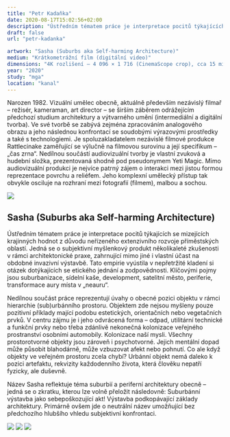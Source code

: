 ```yaml
---
title: "Petr Kadaňka"
date: 2020-08-17T15:02:56+02:00
description: "Ústředním tématem práce je interpretace pocitů týkajících se mizejících krajinných hodnot z důvodu neřízeného extenzivního rozvoje příměstských oblastí."
draft: false
url: "petr-kadanka"

artwork: "Sasha (Suburbs aka Self-harming Architecture)"
medium: "Krátkometrážní film (digitální video)"
dimensions: "4K rozlišení – 4 096 × 1 716 (CinemaScope crop), cca 15 minut"
year: "2020"
study: "mga"
location: "kanal"
---
```


Narozen 1982. Vizuální umělec obecně, aktuálně především nezávislý filmař – režisér, kameraman, art director – se širším záběrem odrážejícím předchozí studium architektury a výtvarného umění (intermediální a digitální tvorba). Ve své tvorbě se zabývá zejména zpracováním analogového obrazu a jeho následnou konfrontací se soudobými výrazovými prostředky a také s technologiemi. Je spoluzakladatelem nezávislé filmové produkce Rattlecinake zaměřující se výlučně na filmovou surovinu a její specifikum – „čas zrna“. Nedílnou součástí audiovizuální tvorby je vlastní zvuková a hudební složka, prezentovaná shodně pod pseudonymem Yeti Magic. Mimo audiovizuální produkci je nejvíce patrný zájem o interakci mezi jistou formou reprezentace povrchu a reliéfem. Jeho komplexní umělecký přístup tak obvykle osciluje na rozhraní mezi fotografií (filmem), malbou a sochou.

![](/students/kadanka/1.jpg)

## Sasha (Suburbs aka Self-harming Architecture)

Ústředním tématem práce je interpretace pocitů týkajících se mizejících krajinných hodnot z důvodu neřízeného extenzivního rozvoje příměstských oblastí. Jedná se o subjektivní myšlenkový produkt několikaleté zkušenosti v rámci architektonické praxe, zahrnující mimo jiné i vlastní účast na obdobné invazivní výstavbě. Tato empirie vyústila v nepřetržité kladení si otázek dotýkajících se etického jednání a zodpovědnosti. Klíčovými pojmy jsou suburbanizace, sídelní kaše, development, satelitní město, periferie, transformace aury místa v „neauru“.

Nedílnou součást práce reprezentují úvahy o obecné pozici objektu v rámci hierarchie (sub)urbánního prostoru. Objektem zde nejsou myšleny pouze pozitivní příklady mající podobu estetických, orientačních nebo vegetačních prvků. V centru zájmu je i jeho odvrácená forma – odpad, utilitární technické a funkční prvky nebo třeba zdánlivě nekonečná kolonizace veřejného prostranství osobními automobily. Kolonizace naší mysli. Všechny prostorotvorné objekty jsou zároveň i psychotvorné. Jejich mentální dopad může působit blahodárně, může vzbuzovat afekt nebo pohnutí. Co ale když objekty ve veřejném prostoru zcela chybí? Urbánní objekt nemá daleko k pozici artefaktu, rekvizity každodenního života, která člověku nepatří fyzicky, ale duševně.

Název Sasha reflektuje téma suburbií a periferní architektury obecně – jedná se o zkratku, kterou lze volně přeložit následovně: Suburbánní výstavba jako sebepoškozující akt! Výstavba podkopávající základy architektury. Primárně ovšem jde o neutrální název umožňující bez předchozího hlubšího vhledu subjektivní konfrontaci.

![](/students/kadanka/2.jpg)
![](/students/kadanka/3.jpg)
![](/students/kadanka/4.jpg)
